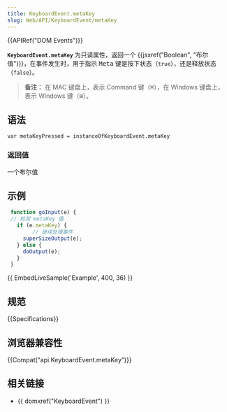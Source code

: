 ```yaml
---
title: KeyboardEvent.metaKey
slug: Web/API/KeyboardEvent/metaKey
---
```


{{APIRef("DOM Events")}}

**`KeyboardEvent.metaKey`** 为只读属性，返回一个 {{jsxref("Boolean", "布尔值")}}，在事件发生时，用于指示 <kbd>Meta</kbd> 键是按下状态（`true`），还是释放状态（`false`）。

> **备注：** 在 MAC 键盘上，表示 Command 键（<kbd>⌘</kbd>），在 Windows 键盘上，表示 Windows 键（<kbd>⊞</kbd>）。

## 语法

```
var metaKeyPressed = instanceOfKeyboardEvent.metaKey
```

### 返回值

一个布尔值

## 示例

```js
 function goInput(e) {
 // 检测 metaKey 值
   if (e.metaKey) {
        // 继续处理事件
     superSizeOutput(e);
   } else {
     doOutput(e);
   }
 }
```

{{ EmbedLiveSample('Example', 400, 36) }}

## 规范

{{Specifications}}

## 浏览器兼容性

{{Compat("api.KeyboardEvent.metaKey")}}

## 相关链接

- {{ domxref("KeyboardEvent") }}

